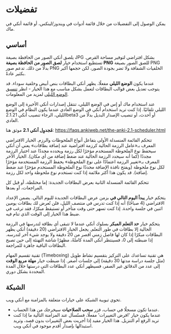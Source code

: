 # تفضيلات

يمكن الوصول إلى التفضيلات من خلال قائمة أدوات في ويندوز/لينكس، أو قائمة أنكي في ماك.

## أساسي

يلصق أنكي الصور من الحافظة بصيغة JPG بشكل افتراضي لتوفير مساحة القرص.
تستطيع استخدام خيار **لصق الصور من الحافظة بصيغة PNG** للصق الصور
بصيغة PNG بدلًا من ذلك. تدعم صور PNG الخلفيات الشفافة ولا تضر بجودة الصور،
لكن حجمها أكبر بكثير عادةً.

عندما يكون **الوضع الليلي** مفعلًا، يظهر أنكي البطاقات بنص أبيض وخلفية سوداء.
قد يتوجب تعديل بعض قوالب البطاقات لتعمل بشكل مناسب مع هذا الخيار - انظر
[تنسيق الوضع الليلي](templates/styling.md#الوضع-الليلي) لمزيد من المعلومات.

عند استخدام ماك أو إس في الوضع الليلي، تنتقل إصدارات أنكي الأخيرة إلى الوضع الليلي تلقائيًا.
إذا كنت تريد استخدام أنكي في الوضع العادي عندما يكون النظام في الوضع الليلي، الرجاء تنصيب
أنكي 2.1.21beta3 أو أحدث، أو تنصيب الإصدار البديل بدلًا من العادي.

**مُجدوِل أنكي 2.1** موثق هنا:
<https://faqs.ankiweb.net/the-anki-2.1-scheduler.html>

تتحكم القائمة المنسدلة الأولى بتفاعل أنواع الملحوظات والرزم.
الخيار الافتراضي المعرف بـ«عامل الرزمة الحالية كرزمة افتراضية عند إضافة بطاقات»
يعني أن أنكي سيحفظ نوع الملحوظة المستخدم مؤخرًا لكل رزمة ويحدده مجددًا عند اختيار الرزمة
مجددًا (كما أنه سيحدد الرزمة الحالية عند ضغط إضافة من أي مكان). الخيار الآخر المعرف
بـ«تغيير الرزمة اعتمادًا على نوع الملحوظة» يحفظ الرزمة المستخدمة مؤخرًا لكل نوع ملحوظة
(ويفتح نافذة الإضافة محددًا نوع الملحوظة المستخدم مؤخرًا عند ضغط إضافة).
قد يكون هذا أكثر ملائمة إذا كنت تستخدم نوع ملحوظة واحد لكل رزمة.

تتحكم القائمة المنسدلة الثانية بعرض البطاقات الجديدة: إما مختلطة،
أو قبل كل المراجعات، أو بعدها.

يتحكم خيار **يبدأ اليوم التالي في** بزمن عرض البطاقات الجديدة لليوم التالي.
يضمن الإعداد الافتراضي (4 صباحًا) أنه إذا كنت تدرس في منتصف الليل، فلن تُعرض لك بطاقات
يومين اثنين في جلسة واحدة. إذا كنت تسهر حتى وقت متأخر أو تستيقظ مبكرًا، فقد ترغب
في ضبط هذا الخيار إلى الوقت الذي تنام فيه.

يتحكم خيار **حد التعلم المبكر** بسلوك أنكي عندما لا تتبقى أي بطاقة لتدرسها
في الرزمة الحالية إلا بطاقات في طور التعلم. يجعل الخيار الافتراضي (20 دقيقة) أنكي
يظهر البطاقات مبكرًا إذا كان لها فاصل زمني أقصر من 20 دقيقة ولا يوجد شيء آخر لتدرسه.
إذا ضبطته إلى 0، فسينتظر أنكي المدة كاملةً، مظهرًا شاشة التهنئة إلى حين تصبح
البطاقات الباقية جاهزة للمراجعة.

تقنية تقسيم المهام (Timeboxing) هي تقنية تساعدك على التركيز بتقسيم نشاط طويل
(مثل جلسة دراسة مدتها 30 دقيقة) إلى جلسات أصغر. إذا ضبطت خيار **مهلة مربع الوقت**
إلى عدد من الدقائق غير الصفر، فسيظهر أنكي عدد البطاقات التي درستها خلال المدة المحددة بشكل دوري.

## الشبكة

تحوي تبويبة الشبكة على خيارات متعلقة بالمزامنة مع أنكي ويب.

- عندما تكون مسجلًا في حساب، فزر **سحب الصلاحيات** سيخرجك من هذا الحساب.
- عندما يكون خيار 'افرض التغييرات' مفعلًا، فستُسأل عند المزامنة التالية ما
إذا كنت تريد الرفع أم التنزيل. هذا الخيار مفيد إذا أجريت بعض التغييرات بدون قصد،
وتريد استبدالها بإصدار أقدم موجود في أنكي ويب.
